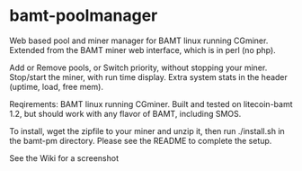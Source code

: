 bamt-poolmanager
================

Web based pool and miner manager for BAMT linux running CGminer.
Extended from the BAMT miner web interface, which is in perl (no php). 

Add or Remove pools, or Switch priority, without stopping your miner. 
Stop/start the miner, with run time display. 
Extra system stats in the header (uptime, load, free mem). 

Reqirements: BAMT linux running CGminer. Built and tested on litecoin-bamt 1.2, but should 
work with any flavor of BAMT, including SMOS. 

To install, wget the zipfile to your miner and unzip it, then run ./install.sh in the 
bamt-pm directory. Please see the README to complete the setup. 

See the Wiki for a screenshot
